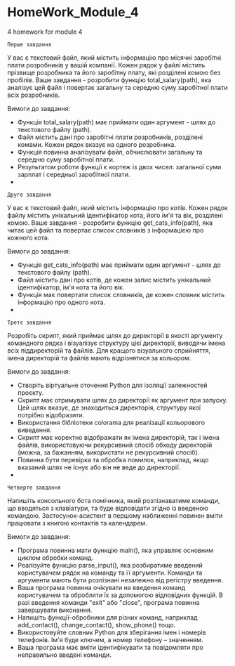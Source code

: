 # HomeWork_Module_4
4 homework for module 4

    Перше завдання

У вас є текстовий файл, який містить інформацію про місячні заробітні плати розробників у вашій компанії. Кожен рядок у файлі містить прізвище розробника та його заробітну плату, які розділені комою без пробілів.
Ваше завдання - розробити функцію total_salary(path), яка аналізує цей файл і повертає загальну та середню суму заробітної плати всіх розробників.

Вимоги до завдання:
  - Функція total_salary(path) має приймати один аргумент - шлях до текстового файлу (path).
  - Файл містить дані про заробітні плати розробників, розділені комами. Кожен рядок вказує на одного розробника.
  - Функція повинна аналізувати файл, обчислювати загальну та середню суму заробітної плати.
  - Результатом роботи функції є кортеж із двох чисел: загальної суми зарплат і середньої заробітної плати.
  - 

    Друге завдання

У вас є текстовий файл, який містить інформацію про котів. Кожен рядок файлу містить унікальний ідентифікатор кота, його ім'я та вік, розділені комою.
Ваше завдання - розробити функцію get_cats_info(path), яка читає цей файл та повертає список словників з інформацією про кожного кота.

Вимоги до завдання:
  - Функція get_cats_info(path) має приймати один аргумент - шлях до текстового файлу (path).
  - Файл містить дані про котів, де кожен запис містить унікальний ідентифікатор, ім'я кота та його вік.
  - Функція має повертати список словників, де кожен словник містить інформацію про одного кота.
  - 

    Третє завдання

Розробіть скрипт, який приймає шлях до директорії в якості аргументу командного рядка і візуалізує структуру цієї директорії, виводячи імена всіх піддиректорій та файлів. Для кращого візуального сприйняття, імена директорій та файлів мають відрізнятися за кольором.

Вимоги до завдання:
  - Створіть віртуальне оточення Python для ізоляції залежностей проєкту.
  - Скрипт має отримувати шлях до директорії як аргумент при запуску. Цей шлях вказує, де знаходиться директорія, структуру якої потрібно відобразити.
  - Використання бібліотеки colorama для реалізації кольорового виведення.
  - Скрипт має коректно відображати як імена директорій, так і імена файлів, використовуючи рекурсивний спосіб обходу директорій (можна, за бажанням, використати не рекурсивний спосіб).
  - Повинна бути перевірка та обробка помилок, наприклад, якщо вказаний шлях не існує або він не веде до директорії.
  - 

    Четверте завдання

Напишіть консольного бота помічника, який розпізнаватиме команди, що вводяться з клавіатури, та буде відповідати згідно із введеною командою.
Застосунок-асистент в першому наближенні повинен вміти працювати з книгою контактів та календарем.

Вимоги до завдання:
  - Програма повинна мати функцію main(), яка управляє основним циклом обробки команд.
  - Реалізуйте функцію parse_input(), яка розбиратиме введений користувачем рядок на команду та її аргументи. Команди та аргументи мають бути розпізнані незалежно від регістру введення.
  - Ваша програма повинна очікувати на введення команд користувачем та обробляти їх за допомогою відповідних функцій. В разі введення команди "exit" або "close", програма повинна завершувати виконання.
  - Напишіть функції-обробники для різних команд, наприклад add_contact(), change_contact(), show_phone() тощо.
  - Використовуйте словник Python для зберігання імен і номерів телефонів. Ім'я буде ключем, а номер телефону – значенням.
  - Ваша програма має вміти ідентифікувати та повідомляти про неправильно введені команди.
